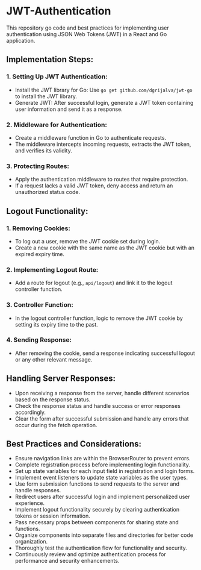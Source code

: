 # JWT-Authentication

This repository go code and best practices for implementing user authentication using JSON Web Tokens (JWT) in a React and Go application.

## Implementation Steps:

### 1. Setting Up JWT Authentication:
- Install the JWT library for Go: Use `go get github.com/dgrijalva/jwt-go` to install the JWT library.
- Generate JWT: After successful login, generate a JWT token containing user information and send it as a response.

### 2. Middleware for Authentication:
- Create a middleware function in Go to authenticate requests.
- The middleware intercepts incoming requests, extracts the JWT token, and verifies its validity.

### 3. Protecting Routes:
- Apply the authentication middleware to routes that require protection.
- If a request lacks a valid JWT token, deny access and return an unauthorized status code.

## Logout Functionality:

### 1. Removing Cookies:
- To log out a user, remove the JWT cookie set during login.
- Create a new cookie with the same name as the JWT cookie but with an expired expiry time.

### 2. Implementing Logout Route:
- Add a route for logout (e.g., `api/logout`) and link it to the logout controller function.

### 3. Controller Function:
- In the logout controller function, logic to remove the JWT cookie by setting its expiry time to the past.

### 4. Sending Response:
- After removing the cookie, send a response indicating successful logout or any other relevant message.

## Handling Server Responses:
- Upon receiving a response from the server, handle different scenarios based on the response status.
- Check the response status and handle success or error responses accordingly.
- Clear the form after successful submission and handle any errors that occur during the fetch operation.

## Best Practices and Considerations:
- Ensure navigation links are within the BrowserRouter to prevent errors.
- Complete registration process before implementing login functionality.
- Set up state variables for each input field in registration and login forms.
- Implement event listeners to update state variables as the user types.
- Use form submission functions to send requests to the server and handle responses.
- Redirect users after successful login and implement personalized user experience.
- Implement logout functionality securely by clearing authentication tokens or session information.
- Pass necessary props between components for sharing state and functions.
- Organize components into separate files and directories for better code organization.
- Thoroughly test the authentication flow for functionality and security.
- Continuously review and optimize authentication process for performance and security enhancements.
